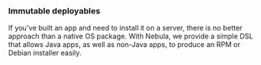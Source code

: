 ### Immutable deployables

If you've built an app and need to install it on a server, there is no better approach than a native OS package. With Nebula, we provide a simple DSL that allows Java apps, as well as non-Java apps, to produce an RPM or Debian installer easily.
